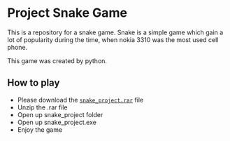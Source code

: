 # Project Snake Game
This is a repository for a snake game. Snake is a simple game which gain a lot of popularity during the time, when nokia 3310 was the most used cell phone.

This game was created by python.

## How to play
- Please download the [`snake_project.rar`](https://github.com/milanmarkovic90/project_snake_game/snake_project.rar) file
- Unzip the .rar file
- Open up snake_project folder
- Open up snake_project.exe
- Enjoy the game
